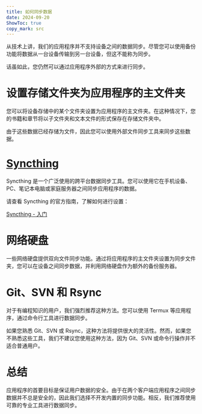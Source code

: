 ```yaml
---
title: 如何同步数据  
date: 2024-09-20  
ShowToc: true
copy_mark: src
---
```


从技术上讲，我们的应用程序并不支持设备之间的数据同步。尽管您可以使用备份功能将数据从一台设备传输到另一台设备，但这不能称为同步。

话虽如此，您仍然可以通过应用程序外部的方式来进行同步。

# 设置存储文件夹为应用程序的主文件夹

您可以将设备存储中的某个文件夹设置为应用程序的主文件夹。在这种情况下，您的书籍和章节将以子文件夹和文本文件的形式保存在存储文件夹中。

由于这些数据已经存储为文件，因此您可以使用外部文件同步工具来同步这些数据。

# [Syncthing](https://play.google.com/store/apps/details?id=com.nutomic.syncthingandroid)

Syncthing 是一个广泛使用的跨平台数据同步工具。您可以使用它在手机设备、PC、笔记本电脑或家庭服务器之间同步应用程序的数据。

请查看 Syncthing 的官方指南，了解如何进行设置：

[Syncthing - 入门](https://docs.syncthing.net/intro/getting-started.html#getting-started)

# 网络硬盘

一些网络硬盘提供双向文件同步功能。通过将应用程序的主文件夹设置为同步文件夹，您可以在设备之间同步数据，并利用网络硬盘作为额外的备份服务器。

# Git、SVN 和 Rsync

对于有编程知识的用户，我们强烈推荐这种方法。您可以使用 Termux 等应用程序，通过命令行工具进行数据同步。

如果您熟悉 Git、SVN 或 Rsync，这种方法将提供很大的灵活性。然而，如果您不熟悉这些工具，我们不建议您使用这种方法，因为 Git、SVN 或命令行操作并不适合普通用户。

# 总结

应用程序的首要目标是保证用户数据的安全。由于在两个客户端应用程序之间同步数据并不总是安全的，因此我们选择不开发内置的同步功能。相反，我们推荐使用可靠的专业工具进行数据同步。
